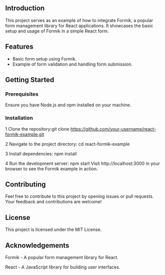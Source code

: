 ## Introduction

This project serves as an example of how to integrate Formik, a popular form management library for React applications. It showcases the basic setup and usage of Formik in a simple React form.

## Features

- Basic form setup using Formik.
- Example of form validation and handling form submission.

## Getting Started

### Prerequisites

Ensure you have Node.js and npm installed on your machine.

### Installation

1 Clone the repository:git clone https://github.com/your-username/react-formik-example.git

2 Navigate to the project directory:
  cd react-formik-example

3 Install dependencies:
   npm install

4 Run the development server:
        npm start   Visit http://localhost:3000 in your browser to see the Formik example in action.

## Contributing
Feel free to contribute to this project by opening issues or pull requests. Your feedback and contributions are welcome!

## License
This project is licensed under the MIT License.

## Acknowledgements
Formik - A popular form management library for React.

React - A JavaScript library for building user interfaces.
